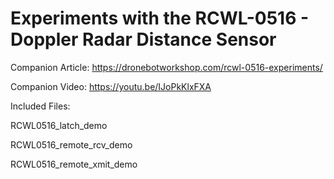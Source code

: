 # Experiments with the RCWL-0516 - Doppler Radar Distance Sensor
 
Companion Article: https://dronebotworkshop.com/rcwl-0516-experiments/

Companion Video: https://youtu.be/IJoPkKlxFXA

Included Files:

RCWL0516_latch_demo

RCWL0516_remote_rcv_demo

RCWL0516_remote_xmit_demo
